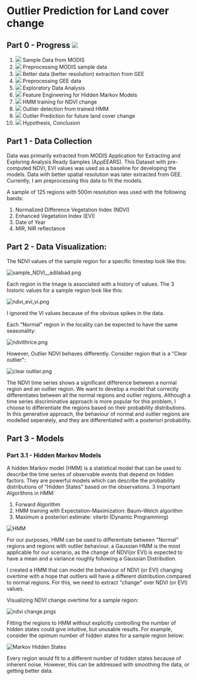 # Outlier Prediction for Land cover change

## Part 0 - Progress ![](https://geps.dev/progress/68)

1. ![](https://geps.dev/progress/100) Sample Data from MODIS                               
2. ![](https://geps.dev/progress/100) Preprocessing MODIS sample data                      
3. ![](https://geps.dev/progress/100) Better data (better resolution) extraction from GEE  
4. ![](https://geps.dev/progress/40) Preprocessing GEE data                               
5. ![](https://geps.dev/progress/90) Exploratory Data Analysis                            
6. ![](https://geps.dev/progress/80) Feature Engineering for Hidden Markov Models         
7. ![](https://geps.dev/progress/100) HMM training for NDVI change                         
8. ![](https://geps.dev/progress/40) Outlier detection from trained HMM  
9. ![](https://geps.dev/progress/30) Outlier Prediction for future land cover change 
10. ![](https://geps.dev/progress/0) Hypothesis, Conclusion                

## Part 1 - Data Collection
Data was primarily extracted from MODIS Application for Extracting and Exploring Analysis Ready Samples (AρρEEARS). This Dataset with pre-computed NDVI, EVI values was used as a baseline for developing the models. 
Data with better spatial resolution was later extracted from GEE. Currently, I am preprocessing this data to fit the models.


A sample of 125 regions with 500m resolution was used with the following bands:

1. Normalized Difference Vegetation Index (NDVI)
2. Enhanced Vegetation Index (EVI)
3. Date of Year
4. MIR, NIR reflectance

## Part 2 - Data Visualization:

The NDVI values of the sample region for a specific timestep look like this:

![sample_NDVI__adilabad.png](plots/sample_NDVI__adilabad.png)

Each region in the Image is associated with a history of values.  The 3 historic values for a sample region look like this:

![ndvi_evi_vi.png](plots/ndvi_evi_vi.png)

I ignored the VI values because of the obvious spikes in the data. 

Each "Normal" region in the locality can be expected to have the same seasonality:

![ndvithrice.png](plots/ndvithrice.png)

However, Outlier NDVI behaves differently. Consider region that is a "Clear outlier":

![clear outlier.png](plots/clear-outlier.png)

The NDVI time series shows a significant difference between a normal region and an outlier region. We want to develop a model that correctly differentiates between all the normal regions and outlier regions. Although a time series discriminative approach is more popular for this problem, I choose to differentiate the regions based on their probability distributions. In this generative approach, the behaviour of normal and outlier regions are modelled seperately, and they are differentiated with a posteriori probability.



## Part 3 - Models
### Part 3.1 - Hidden Markov Models

A hidden Markov model (HMM) is a statistical model that can be used to describe the time series of observable events that depend on hidden factors. They are powerful models which can describe the probability distributions of "Hidden States" based on the observations. 
3 Important Algorithms in HMM:
1. Forward Algorithm
2. HMM training with Expectation-Maximization: Baum–Welch algorithm
3. Maximum a posteriori estimate: viterbi (Dynamic Programming)

![HMM](hmm.png)

For our purposes, HMM can be used to differentiate between "Normal" regions and regions with outlier behaviour. a Gaussian HMM is the most applicable for our scenario, as the change of NDVI(or EVI) is expected to have a mean and a variance roughly following a Gaussian Distribution.

I created a HMM that can model the behaviour of NDVI (or EVI) changing overtime with a hope that outliers will have a different distribution compared to normal regions.  For this, we need to extract "change" over NDVI (or EVI) values. 

Visualizing NDVI change overtime for a sample region:

![ndvi change.pngs](plots/ndvi_change.png)

Fitting the regions to HMM without explicitly controlling the number of hidden states could give intuitive, but unusable results. For example, consider the opimum number of hidden states for a sample region below:

![Markov Hidden States](plots/Hidden_states.png)

Every region would fit to a different number of hidden states because of inherent noise. However, this can be addressed with smoothing the data, or getting better data.











